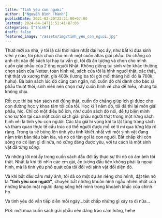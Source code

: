 ```yaml
---
title: "Tình yêu con người"
author: ["Nguyễn Bình Thành"]
publishDate: 2021-02-20T22:21:00+07:00
lastmod: 2024-04-14T11:51:41+07:00
categories: ["think"]
draft: false
featured_image: "/assets/img/tinh_yeu_con_nguoi.jpg"
---
```


Thưở mới xa nhà, ý tôi là cái thời năm nhất đại học ấy, như bất kì đứa
sinh viên y nào, tôi phải chọn cho mình một cuốn atlas giải phẫu. Do
chẳng có anh chị nào để sách lại hay tư vấn gì, tôi đã ấn tượng và chọn
cho mình cuốn giải phẫu của 2 ông người Nhật. Không giống tụi sinh viên
khác thường chọn sách của Netter, toàn hình vẽ, sách của tôi là hình
người thật, xác thật, thịt thật và xương thật, giá 400k (lương ba tôi
gởi mỗi tháng hồi đó là 700k, huhu). Bà bán sách lúc đó cũng can ngăn,
nói cuốn đó chỉ dành cho bác sĩ phẫu thuật thôi, sinh viên nên chọn mấy
cuốn hình vẽ cho dễ hiểu, nhưng tôi không chịu.

Rốt cục thì bà bán sách nói đúng thật, cuốn đó chẳng giúp ích gì được
cho con đường học y khoa tăm tối của tôi. Học kì 1 năm đó, tôi đã thi
lại môn giải phẫu, hic. Chỉ có một điều bổ ích, như cuốn sách đó nói, để
tự biện minh cho sự tồn tại của một cuốn sách giải phẫu người thật trong
một rừng sách hình vẽ: là tình yêu con người. Các tác giả hi vọng khi ta
lật từng trang sách và tham quan thực tế cấu trúc cơ thể người được mổ
xẻ tỉ mỉ qua từng lớp rõ ràng. Trong ta sẽ bừng lên tình yêu tinh khiết
nhất với một sinh vật đang nằm trên bàn tiêu bản kia, và nó có tên gọi
là con người. Bất chấp khi còn sống nó có làm gì đi nữa, nó xứng đáng
được yêu, với tư cách là một sinh vật đã từng sống.

Và những lời nói ấy trong cuốn sách đầu đời ấy thực sự thì nó có ám ảnh
tôi thật. Nhất là khi tôi nhìn các em gái, ấn tượng đầu tiên không phải
là ngoại hình, mà là tình yêu phổ quát của tôi đối với sinh vật đối diện
đó.

Và khi bắt đầu cầm máy ảnh, tôi đã có một dự án riêng cho mình, đặt tên
nó là **"tình yêu con người"**, chuyên bắt những khuôn hình ngẫu nhiên
nhất của những khuôn mặt người đang sống hết mình trong khoảnh khắc của
chính họ.

Và tình yêu đó vẫn tiếp diễn mỗi ngày...bất chấp những gì xảy ra đi
nữa...

P/S: mới mua cuốn sách giải phẫu nên dâng trào cảm hứng, hehe
